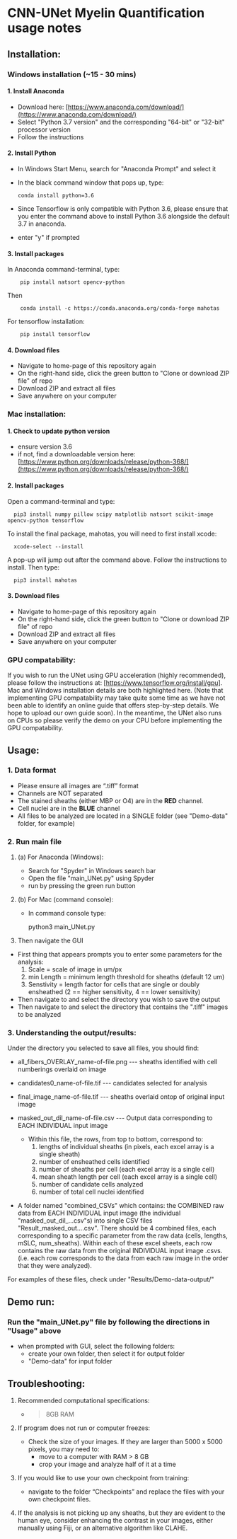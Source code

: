 # **CNN-UNet Myelin Quantification usage notes**


## Installation:
### Windows installation (~15 - 30 mins)
  #### 1.	Install Anaconda
  * Download here: [https://www.anaconda.com/download/](https://www.anaconda.com/download/)
  * Select "Python 3.7 version" and the corresponding "64-bit" or "32-bit" processor version
  * Follow the instructions
     
  #### 2. Install Python
  * In Windows Start Menu, search for "Anaconda Prompt" and select it
  * In the black command window that pops up, type:
  
        conda install python=3.6
  
  * Since Tensorflow is only compatible with Python 3.6, please ensure that you enter the command above to install Python 3.6 alongside the default 3.7 in anaconda.
  * enter "y" if prompted
       
  #### 3.	Install packages
  In Anaconda command-terminal, type:
  
        pip install natsort opencv-python
        
  Then
  
        conda install -c https://conda.anaconda.org/conda-forge mahotas 
   
   For tensorflow installation:

        pip install tensorflow
       
  #### 4.	Download files
  * Navigate to home-page of this repository again
  * On the right-hand side, click the green button to "Clone or download ZIP file" of repo
  * Download ZIP and extract all files
  * Save anywhere on your computer
         
   
### **Mac installation:**

  #### 1. Check to update python version
  * ensure version 3.6
  * if not, find a downloadable version here: [https://www.python.org/downloads/release/python-368/](https://www.python.org/downloads/release/python-368/)

  #### 2.	Install packages
  Open a command-terminal and type:
  
      pip3 install numpy pillow scipy matplotlib natsort scikit-image opencv-python tensorflow
      
  To install the final package, mahotas, you will need to first install xcode:
  
      xcode-select --install
  
  A pop-up will jump out after the command above. Follow the instructions to install. Then type:
  
      pip3 install mahotas
      

  #### 3.	Download files
  * Navigate to home-page of this repository again
  * On the right-hand side, click the green button to "Clone or download ZIP file" of repo
  * Download ZIP and extract all files
  * Save anywhere on your computer
  

### **GPU compatability:**

  If you wish to run the UNet using GPU acceleration (highly recommended), please follow the instructions at: [https://www.tensorflow.org/install/gpu]. Mac and Windows installation details are both highlighted here. (Note that implementing GPU compatability may take quite some time as we have not been able to identify an online guide that offers step-by-step details. We hope to upload our own guide soon). In the meantime, the UNet also runs on CPUs so please verify the demo on your CPU before implementing the GPU compatability.



## Usage:
  ### 1.	Data format
   *  Please ensure all images are “.tiff” format
   *	Channels are NOT separated
   *  The stained sheaths (either MBP or O4) are in the **RED** channel.
   *  Cell nuclei are in the **BLUE** channel
   *	All files to be analyzed are located in a SINGLE folder (see "Demo-data" folder, for example)

  ### 2.	Run main file
  1. (a) For Anaconda (Windows):
  
      * Search for "Spyder" in Windows search bar
      * Open the file "main_UNet.py" using Spyder
      * run by pressing the green run button
      
  1. (b) For Mac (command console):
  
      * In command console type:
           
           python3 main_UNet.py
  
  2. Then navigate the GUI
   *  First thing that appears prompts you to enter some parameters for the analysis:
       1. Scale = scale of image in um/px
       2. min Length = minimum length threshold for sheaths (default 12 um)
       3. Senstivity = length factor for cells that are single or doubly ensheathed (2 == higher sensitivity, 4 == lower sensitivity)
   *	Then navigate to and select the directory you wish to save the output
   *	Then navigate to and select the directory that contains the ".tiff" images to be analyzed

  ### 3. Understanding the output/results:
  Under the directory you selected to save all files, you should find:
  * all_fibers_OVERLAY_name-of-file.png   --- sheaths identified with cell numberings overlaid on image
  * candidates0_name-of-file.tif        --- candidates selected for analysis
  * final_image_name-of-file.tif        --- sheaths overlaid ontop of original input image
  * masked_out_dil_name-of-file.csv     --- Output data corresponding to EACH INDIVIDUAL input image
    * Within this file, the rows, from top to bottom, correspond to:
       1. lengths of individual sheaths (in pixels, each excel array is a single sheath)
       2. number of ensheathed cells identified
       3. number of sheaths per cell (each excel array is a single cell)
       4. mean sheath length per cell (each excel array is a single cell)
       5. number of candidate cells analyzed
       6. number of total cell nuclei identified
  
  * A folder named "combined_CSVs" which contains: the COMBINED raw data from EACH INDIVIDUAL input image (the individual "masked_out_dil_...csv"s) into single CSV files "Result_masked_out....csv". There should be 4 combined files, each corresponding to a specific parameter from the raw data (cells, lengths, mSLC, num_sheaths). Within each of these excel sheets, each row contains the raw data from the original INDIVIDUAL input image .csvs. (i.e. each row corresponds to the data from each raw image in the order that they were analyzed).
  
  For examples of these files, check under "Results/Demo-data-output/"
    
## Demo run:
  ### Run the "main_UNet.py" file by following the directions in "Usage" above
  * when prompted with GUI, select the following folders:
      *  create your own folder, then select it for output folder
      * "Demo-data" for input folder      


## Troubleshooting:
1.  Recommended computational specifications:
    * > 8GB RAM

2.	If program does not run or computer freezes:
    * Check the size of your images. If they are larger than 5000 x 5000 pixels, you may need to:
        * move to a computer with RAM > 8 GB
        * crop your image and analyze half of it at a time
        
3.  If you would like to use your own checkpoint from training:
    * navigate to the folder “Checkpoints” and replace the files with your own checkpoint files.
    
    
4. If the analysis is not picking up any sheaths, but they are evident to the human eye, consider enhancing the contrast in your images, either manually using Fiji, or an alternative algorithm like CLAHE.


